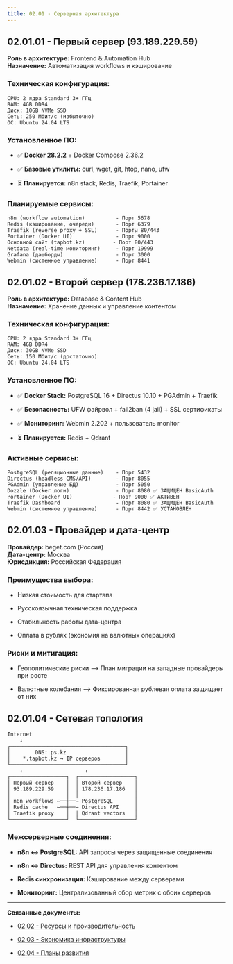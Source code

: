 ```yaml
---
title: 02.01 - Серверная архитектура
---
```


## 02\.01.01 - Первый сервер (93.189.229.59)

**Роль в архитектуре:** Frontend & Automation Hub\
**Назначение:** Автоматизация workflows и кэширование

### Техническая конфигурация:

```
CPU: 2 ядра Standard 3+ ГГц
RAM: 4GB DDR4
Диск: 10GB NVMe SSD
Сеть: 250 Мбит/с (избыточно)
ОС: Ubuntu 24.04 LTS
```

### Установленное ПО:

-  ✅ **Docker 28.2.2** + Docker Compose 2.36.2

-  ✅ **Базовые утилиты:** curl, wget, git, htop, nano, ufw

-  ⏳ **Планируется:** n8n stack, Redis, Traefik, Portainer

### Планируемые сервисы:

```
n8n (workflow automation)          - Порт 5678
Redis (кэширование, очереди)       - Порт 6379
Traefik (reverse proxy + SSL)      - Порты 80/443
Portainer (Docker UI)              - Порт 9000
Основной сайт (tapbot.kz)         - Порт 80/443
Netdata (real-time мониторинг)     - Порт 19999
Grafana (дашборды)                 - Порт 3000
Webmin (системное управление)      - Порт 8441
```

## 02\.01.02 - Второй сервер (178.236.17.186)

**Роль в архитектуре:** Database & Content Hub\
**Назначение:** Хранение данных и управление контентом

### Техническая конфигурация:

```
CPU: 2 ядра Standard 3+ ГГц
RAM: 4GB DDR4
Диск: 30GB NVMe SSD
Сеть: 150 Мбит/с (достаточно)
ОС: Ubuntu 24.04 LTS
```

### Установленное ПО:

-  ✅ **Docker Stack:** PostgreSQL 16 + Directus 10.10 + PGAdmin + Traefik

-  ✅ **Безопасность:** UFW файрвол + fail2ban (4 jail) + SSL сертификаты

-  ✅ **Мониторинг:** Webmin 2.202 + пользователь monitor

-  ⏳ **Планируется:** Redis + Qdrant

### Активные сервисы:

```
PostgreSQL (реляционные данные)    - Порт 5432
Directus (headless CMS/API)        - Порт 8055
PGAdmin (управление БД)            - Порт 5050
Dozzle (Docker логи)               - Порт 8080 ✅ ЗАЩИЩЕН BasicAuth
Portainer (Docker UI)             - Порт 9000 ✅ АКТИВЕН
Traefik Dashboard                  - Порт 8080 ✅ ЗАЩИЩЕН BasicAuth
Webmin (системное управление)      - Порт 8442 ✅ УСТАНОВЛЕН
```

## 02\.01.03 - Провайдер и дата-центр

**Провайдер:** beget.com (Россия)\
**Дата-центр:** Москва\
**Юрисдикция:** Российская Федерация

### Преимущества выбора:

-  Низкая стоимость для стартапа

-  Русскоязычная техническая поддержка

-  Стабильность работы дата-центра

-  Оплата в рублях (экономия на валютных операциях)

### Риски и митигация:

-  Геополитические риски --> План миграции на западные провайдеры при росте

-  Валютные колебания --> Фиксированная рублевая оплата защищает от них

## 02\.01.04 - Сетевая топология

```
Internet
    ↓
┌─────────────────────────────────────┐
│        DNS: ps.kz                   │
│    *.tapbot.kz → IP серверов        │
└─────────────────────────────────────┘
    ↓                    ↓
┌──────────────────┐  ┌──────────────────┐
│ Первый сервер    │  │ Второй сервер    │
│ 93.189.229.59    │  │ 178.236.17.186   │
│                  │  │                  │
│ n8n workflows ←──┼──→ PostgreSQL       │
│ Redis cache   ←──┼──→ Directus API     │
│ Traefik proxy    │  │ Qdrant vectors   │
└──────────────────┘  └──────────────────┘
```

### Межсерверные соединения:

-  **n8n ↔ PostgreSQL:** API запросы через защищенные соединения

-  **n8n ↔ Directus:** REST API для управления контентом

-  **Redis синхронизация:** Кэширование между серверами

-  **Мониторинг:** Централизованный сбор метрик с обоих серверов

---

**Связанные документы:**

-  [02\.02 - Ресурсы и производительность](./../02-02-resources/README.md)

-  [02\.03 - Экономика инфраструктуры](./../02-03-economics/README.md)

-  [02\.04 - Планы развития](./../02-04-development/README.md)